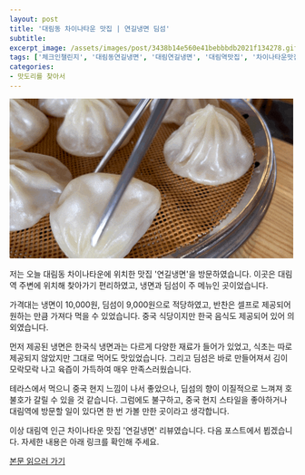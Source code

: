 ```yaml
---
layout: post
title: '대림동 차이나타운 맛집 | 연길냉면 딤섬'
subtitle: 
excerpt_image: /assets/images/post/3438b14e560e41bebbbdb2021f134278.gif
tags: ['체크인챌린지', '대림동연길냉면', '대림연길냉면', '대림역맛집', '차이나타운맛집', '연길냉면딤섬', '서이추', '서이추환영']
categories: 
- 맛도리를 찾아서
---
```


![메인 이미지](/assets/images/post/3438b14e560e41bebbbdb2021f134278.gif)

저는 오늘 대림동 차이나타운에 위치한 맛집 '연길냉면'을 방문하였습니다. 이곳은 대림역 주변에 위치해 찾아가기 편리하였고, 냉면과 딤섬이 주 메뉴인 곳이었습니다. 

가격대는 냉면이 10,000원, 딤섬이 9,000원으로 적당하였고, 반찬은 셀프로 제공되어 원하는 만큼 가져다 먹을 수 있었습니다. 중국 식당이지만 한국 음식도 제공되어 있어 의외였습니다. 

먼저 제공된 냉면은 한국식 냉면과는 다르게 다양한 재료가 들어가 있었고, 식초는 따로 제공되지 않았지만 그대로 먹어도 맛있었습니다. 그리고 딤섬은 바로 만들어져서 김이 모락모락 나고 육즙이 가득하여 매우 만족스러웠습니다. 

테라스에서 먹으니 중국 현지 느낌이 나서 좋았으나, 딤섬의 향이 이질적으로 느껴져 호불호가 갈릴 수 있을 것 같습니다. 그럼에도 불구하고, 중국 현지 스타일을 좋아하거나 대림역에 방문할 일이 있다면 한 번 가볼 만한 곳이라고 생각합니다.

이상 대림역 인근 차이나타운 맛집 '연길냉면' 리뷰였습니다. 다음 포스트에서 뵙겠습니다. 자세한 내용은 아래 링크를 확인해 주세요.

[본문 읽으러 가기](https://m.blog.naver.com/ham_eaten_jellybear/223223933138)
